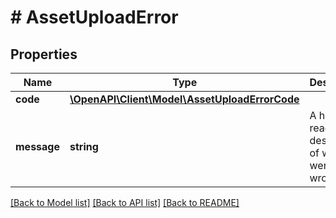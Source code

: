 # # AssetUploadError

## Properties

Name | Type | Description | Notes
------------ | ------------- | ------------- | -------------
**code** | [**\OpenAPI\Client\Model\AssetUploadErrorCode**](AssetUploadErrorCode.md) |  |
**message** | **string** | A human-readable description of what went wrong. |

[[Back to Model list]](../../README.md#models) [[Back to API list]](../../README.md#endpoints) [[Back to README]](../../README.md)
